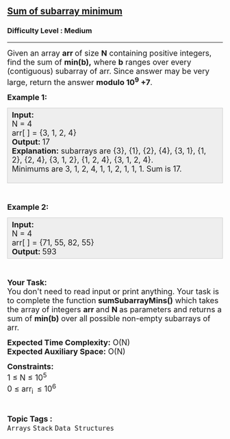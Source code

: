 <h2><a href="https://www.geeksforgeeks.org/problems/sum-of-subarray-minimum/1">Sum of subarray minimum</a></h2><h3>Difficulty Level : Medium</h3><hr><div class="problems_problem_content__Xm_eO"><p><span style="font-size:18px">Given an array <strong>a</strong><strong>rr&nbsp;</strong>of size <strong>N</strong>&nbsp;containing&nbsp;positive integers, find the sum of <strong>min(b),</strong> where <strong>b</strong> ranges over every (contiguous) subarray of arr. Since answer may be very large, return the answer <strong>modulo 10<sup>9</sup>&nbsp;+7</strong>.&nbsp;</span></p>

<p><span style="font-size:18px"><strong>Example 1:</strong></span></p>

<div style="--darkreader-inline-bgcolor:#222426; --darkreader-inline-bgimage:initial; --darkreader-inline-border-bottom:#3e4446; --darkreader-inline-border-left:#3e4446; --darkreader-inline-border-right:#3e4446; --darkreader-inline-border-top:#3e4446; background:#eeeeee; border:1px solid #cccccc; padding:5px 10px"><span style="font-size:18px"><strong>Input:</strong><br>
N = 4<br>
arr[ ] = {3, 1, 2, 4}<br>
<strong>Output: </strong>17<br>
<strong>Explanation:</strong> subarrays are {3}, {1}, {2}, {4}, {3, 1}, {1, 2}, {2, 4}, {3, 1, 2}, {1, 2, 4}, {3, 1, 2, 4}.<br>
Minimums are 3, 1, 2, 4, 1, 1, 2, 1, 1, 1. Sum is 17.</span><br>
&nbsp;</div>

<p>&nbsp;</p>

<p><span style="font-size:18px"><strong>Example 2:</strong></span></p>

<div style="--darkreader-inline-bgcolor:#222426; --darkreader-inline-bgimage:initial; --darkreader-inline-border-bottom:#3e4446; --darkreader-inline-border-left:#3e4446; --darkreader-inline-border-right:#3e4446; --darkreader-inline-border-top:#3e4446; background:#eeeeee; border:1px solid #cccccc; padding:5px 10px"><span style="font-size:18px"><strong>Input:</strong><br>
N = 4<br>
arr[ ] = {71, 55, 82, 55}<br>
<strong>Output: </strong>593</span></div>

<p>&nbsp;</p>

<p><span style="font-size:18px"><strong>Your Task:</strong><br>
You don't need to read input or print anything. Your task is to complete the function <strong>sumSubarrayMins()</strong>&nbsp;which takes the&nbsp;array of&nbsp;integers&nbsp;<strong>arr </strong>and <strong>N&nbsp;</strong>as parameters and returns a sum of <strong>min(b)</strong> over all possible non-empty subarrays of arr.</span></p>

<p><span style="font-size:18px"><strong>Expected Time Complexity:</strong>&nbsp;O(N)<br>
<strong>Expected Auxiliary Space:</strong>&nbsp;O(N)</span></p>

<p><span style="font-size:18px"><strong>Constraints:</strong><br>
1 ≤ N ≤ 10<sup>5</sup><br>
0 ≤ arr<sub>i&nbsp; </sub>≤ 10<sup>6</sup></span></p>
</div><br><p><span style=font-size:18px><strong>Topic Tags : </strong><br><code>Arrays</code>&nbsp;<code>Stack</code>&nbsp;<code>Data Structures</code>&nbsp;
